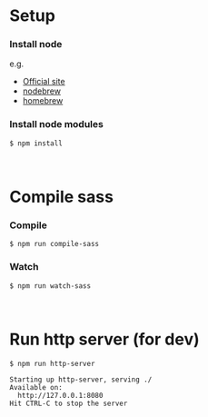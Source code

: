# Setup

### Install node

e.g.
- [Official site](https://nodejs.org)
- [nodebrew](https://github.com/hokaccha/nodebrew)
- [homebrew](http://brew.sh/)

### Install node modules

    $ npm install

&nbsp;

# Compile sass

### Compile

    $ npm run compile-sass

### Watch

    $ npm run watch-sass

&nbsp;

# Run http server (for dev)

    $ npm run http-server
     
    Starting up http-server, serving ./
    Available on:
      http://127.0.0.1:8080
    Hit CTRL-C to stop the server
